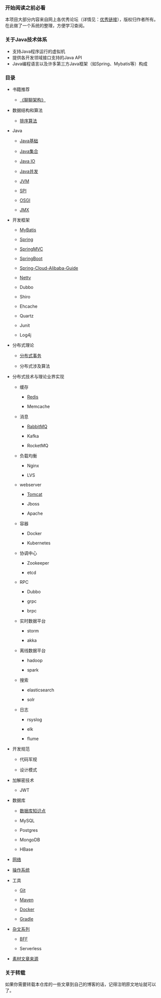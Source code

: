 ### 开始阅读之前必看

本项目大部分内容来自网上各优秀论坛（详情见：<a href="https://github.com/DemoTransfer/JavaGuide/blob/master/contents/Good-Link.md">优秀链接</a>），版权归作者所有。在此做了一个系统的整理，方便学习查阅。
### 关于Java技术体系

* 支持Java程序运行的虚拟机
* 提供各开发领域接口支持的Java API
* Java编程语言以及许多第三方Java框架（如Spring、Mybatis等）构成

### 目录

* 书籍推荐
    * <a href="https://www.infoq.cn/article/talk-arch">《聊聊架构》</a>

* 数据结构和算法
    * <a href="https://github.com/DemoTransfer/LearningRecord/tree/master/sort">排序算法</a>

* Java
    * <a href="https://github.com/DemoTransfer/MUYI/blob/master/contents/Java-basic.md">Java基础</a>
    
    * <a href="https://github.com/DemoTransfer/JavaGuide/blob/master/contents/Java-collections.md">Java集合</a>
   
    * <a href="https://github.com/DemoTransfer/JavaGuide/blob/master/contents/Java-IO.md">Java IO</a>
    
    * <a href="https://github.com/DemoTransfer/JavaGuide/blob/master/contents/Java-concurrent.md">Java并发</a>
    
    * <a href="https://github.com/DemoTransfer/JavaGuide/blob/master/contents/JVM.md">JVM</a>
   
    * <a href="https://github.com/DemoTransfer/Java-Guide/tree/master/java/SPI">SPI</a>
    
    * <a href="https://github.com/DemoTransfer/MUYI/tree/master/contents">OSGI</a>

    * <a href="https://github.com/DemoTransfer/MUYI/blob/master/contents/JMX.md">JMX</a>
  
* 开发框架

    * <a href="https://github.com/DemoTransfer/MUYI/blob/master/contents/Mybatis.md">MyBatis</a>

    * <a href="https://github.com/DemoTransfer/JavaGuide/blob/master/contents/Spring.md">Spring</a>

    * <a href="https://github.com/DemoTransfer/MUYI/blob/master/contents/Spring%20MVC.md">SpringMVC</a>

    * <a href="https://github.com/DemoTransfer/MUYI/blob/master/contents/SpringBoot.md">SpringBoot</a>
    
    * <a href="https://github.com/DemoTransfer/Spring-Cloud-Alibaba-Guide">Spring-Cloud-Alibaba-Guide</a>
    
    * <a href="https://github.com/DemoTransfer/MUYI/blob/master/contents/Netty.md">Netty</a>
    
    * Dubbo
    
    * Shiro
    
    * Ehcache
    
    * Quartz
    
    * Junit
    
    * Log4j

* 分布式理论

   * <a href="https://github.com/DemoTransfer/MUYI/tree/master/docs/%E5%88%86%E5%B8%83%E5%BC%8F%E7%90%86%E8%AE%BA">分布式事务</a>
   
   * 分布式涉及算法

* 分布式技术与理论业界实现
   
   * 缓存
   
      * <a href="https://github.com/DemoTransfer/Redis-Guide">Redis</a>
      
      * Memcache
   
   * 消息
  
      * <a href="https://github.com/DemoTransfer/RabbitMQ-Guide">RabbitMQ</a>
      
      * Kafka
      
      * RocketMQ
      
   * 负载均衡
   
      * Nginx
      
      * LVS
   
   * webserver
   
      * <a href="https://github.com/DemoTransfer/Java-Guide/tree/master/java/web%20server/tomcat">Tomcat</a>
      
      * Jboss
      
      * Apache
    
   * 容器
   
      * Docker
      
      * Kubernetes
      
   * 协调中心
   
      * Zookeeper
      
      * etcd
      
   * RPC
   
      * Dubbo
      
      * grpc
      
      * brpc
      
   * 实时数据平台
   
      * storm
      
      * akka
      
   * 离线数据平台
   
      * hadoop
      
      * spark
      
   * 搜索
   
      * elasticsearch
      
      * solr
      
   * 日志
   
      * rsyslog
      
      * elk
      
      * flume
    
* 开发规范
 
   * 代码军规
   
   * 设计模式
   
* 加解密技术  

   * JWT

* 数据库

   * <a href="https://github.com/DemoTransfer/MUYI/blob/master/contents/Database.md">数据库知识点</a>

   * MySQL
   
   * Postgres
   
   * MongoDB
   
   * HBase
   
* <a href="https://github.com/DemoTransfer/Java-Guide/blob/master/contents/Network.md">网络</a>

* <a href="https://github.com/DemoTransfer/LearningRecord/tree/master/linux/%E9%97%AE%E9%A2%98%E6%8E%92%E6%9F%A5%E8%B5%B7%E6%89%8B%E5%BC%8F%E5%91%BD%E4%BB%A4">操作系统</a>

* 工具

   * <a href="">Git</a>

   * <a href="">Maven</a>
   
   * <a href="">Docker</a>
   
   * <a href="">Gradle</a>

* <a href="https://github.com/DemoTransfer/LearningRecord/blob/master/docs/outside-reading/%E7%9E%8E%E7%9C%8B%E7%B3%BB%E5%88%97.md">杂文系列</a>

   * <a href="https://github.com/DemoTransfer/Java-Guide/tree/master/docs/BFF">BFF</a>

   * Serverless

* <a href="https://github.com/DemoTransfer/JavaGuide/new/master/contents">素材文章来源</a>

### 关于转载

如果你需要转载本仓库的一些文章到自己的博客的话，记得注明原文地址就可以了。
